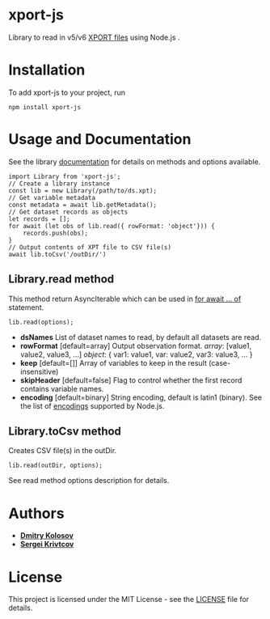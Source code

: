 xport-js
===========
Library to read in v5/v6 [XPORT files](http://support.sas.com/techsup/technote/ts140.pdf) using Node.js .
# Installation
To add xport-js to your project, run
```
npm install xport-js
```
# Usage and Documentation
See the library [documentation](https://defineeditor.github.io/xport-js/index.html) for details on methods and options available.

```
import Library from 'xport-js';
// Create a library instance
const lib = new Library(/path/to/ds.xpt);
// Get variable metadata
const metadata = await lib.getMetadata();
// Get dataset records as objects
let records = [];
for await (let obs of lib.read({ rowFormat: 'object'})) {
    records.push(obs);
}
// Output contents of XPT file to CSV file(s)
await lib.toCsv('/outDir/')
```
##  Library.read method
This method return AsyncIterable which can be used in [for await ... of](https://developer.mozilla.org/en-US/docs/Web/JavaScript/Reference/Statements/for-await...of) statement.
```
lib.read(options);
```
* **dsNames** List of dataset names to read, by default all datasets are read.
* **rowFormat** [default=array] Output observation format.
*array*: [value1, value2, value3, ...]
*object*: { var1: value1, var: value2, var3: value3, ... }
* **keep** [default=[]] Array of variables to keep in the result (case-insensitive)
* **skipHeader** [default=false] Flag to control whether the first record contains variable names.
* **encoding** [default=binary] String encoding, default is latin1 (binary). See the list of [encodings](https://nodejs.org/api/buffer.html#buffer_buffers_and_character_encodings) supported by Node.js.
##  Library.toCsv method
Creates CSV file(s) in the outDir.
```
lib.read(outDir, options);
```
See read method options description for details.

# Authors

* [**Dmitry Kolosov**](https://www.linkedin.com/in/dmitry-kolosov-91751413/)
* [**Sergei Krivtcov**](https://www.linkedin.com/in/sergey-krivtsov-677419b4/)

# License

This project is licensed under the MIT License - see the [LICENSE](LICENSE) file for details.